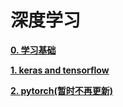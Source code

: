 # 深度学习

[**0. 学习基础**](0_学习基础)

[**1. keras and tensorflow**](1_keras_tensorflow)

[**2. pytorch(暂时不再更新)**](2_pytorch_暂时不再更新)

